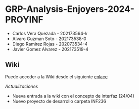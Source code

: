 # GRP-Analysis-Enjoyers-2024-PROYINF

- Carlos Vera Quezada - 202173564-k
- Alvaro Guzman Soto - 202173538-0
- Diego Ramirez Rojas - 202073534-4
- Javier Gomez Alvarez - 202173519-4
  
## Wiki

Puede acceder a la Wiki desde el siguiente [enlace](https://github.com/LaCalmaInc/GRP-Analysis-Enjoyers-2024-PROYINF/wiki)

_Actualizaciones_
- Nueva entrada a la wiki con el concepto de interfaz (24/04)
- Nuevo proyecto de desarrollo carpeta INF236


